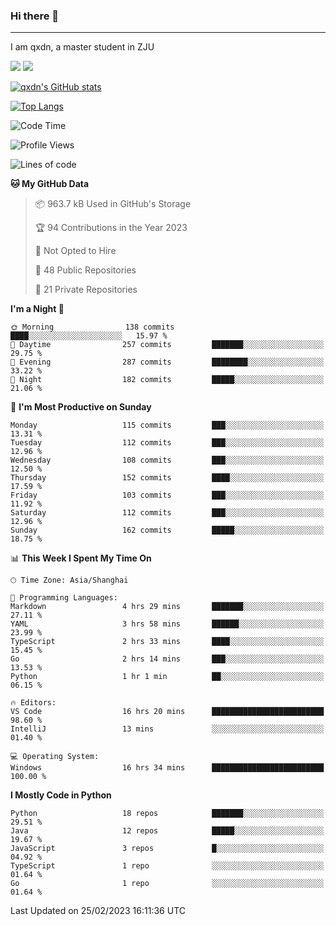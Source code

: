 ### Hi there 👋
---

I am qxdn, a master student in ZJU

[![](https://img.shields.io/badge/blog-qxdn-brightgreen?style=for-the-badge&logo=hexo)](https://qianxu.run) [![](https://img.shields.io/badge/bilibili-qxdn-ff69b4?style=for-the-badge&logo=Bilibili)](https://space.bilibili.com/11674667)


[![qxdn's GitHub stats](https://github-readme-stats.vercel.app/api?username=qxdn&count_private=true&show_icons=true)](https://github.com/qxdn)

[![Top Langs](https://github-readme-stats.vercel.app/api/top-langs/?username=qxdn&layout=compact)](https://github.com/qxdn)

<!--START_SECTION:waka-->
![Code Time](http://img.shields.io/badge/Code%20Time-880%20hrs%2035%20mins-blue)

![Profile Views](http://img.shields.io/badge/Profile%20Views-6-blue)

![Lines of code](https://img.shields.io/badge/From%20Hello%20World%20I%27ve%20Written-4.0%20million%20lines%20of%20code-blue)

**🐱 My GitHub Data** 

> 📦 963.7 kB Used in GitHub's Storage 
 > 
> 🏆 94 Contributions in the Year 2023
 > 
> 🚫 Not Opted to Hire
 > 
> 📜 48 Public Repositories 
 > 
> 🔑 21 Private Repositories 
 > 
**I'm a Night 🦉** 

```text
🌞 Morning                138 commits         ████░░░░░░░░░░░░░░░░░░░░░   15.97 % 
🌆 Daytime                257 commits         ███████░░░░░░░░░░░░░░░░░░   29.75 % 
🌃 Evening                287 commits         ████████░░░░░░░░░░░░░░░░░   33.22 % 
🌙 Night                  182 commits         █████░░░░░░░░░░░░░░░░░░░░   21.06 % 
```
📅 **I'm Most Productive on Sunday** 

```text
Monday                   115 commits         ███░░░░░░░░░░░░░░░░░░░░░░   13.31 % 
Tuesday                  112 commits         ███░░░░░░░░░░░░░░░░░░░░░░   12.96 % 
Wednesday                108 commits         ███░░░░░░░░░░░░░░░░░░░░░░   12.50 % 
Thursday                 152 commits         ████░░░░░░░░░░░░░░░░░░░░░   17.59 % 
Friday                   103 commits         ███░░░░░░░░░░░░░░░░░░░░░░   11.92 % 
Saturday                 112 commits         ███░░░░░░░░░░░░░░░░░░░░░░   12.96 % 
Sunday                   162 commits         █████░░░░░░░░░░░░░░░░░░░░   18.75 % 
```


📊 **This Week I Spent My Time On** 

```text
🕑︎ Time Zone: Asia/Shanghai

💬 Programming Languages: 
Markdown                 4 hrs 29 mins       ███████░░░░░░░░░░░░░░░░░░   27.11 % 
YAML                     3 hrs 58 mins       ██████░░░░░░░░░░░░░░░░░░░   23.99 % 
TypeScript               2 hrs 33 mins       ████░░░░░░░░░░░░░░░░░░░░░   15.45 % 
Go                       2 hrs 14 mins       ███░░░░░░░░░░░░░░░░░░░░░░   13.53 % 
Python                   1 hr 1 min          ██░░░░░░░░░░░░░░░░░░░░░░░   06.15 % 

🔥 Editors: 
VS Code                  16 hrs 20 mins      █████████████████████████   98.60 % 
IntelliJ                 13 mins             ░░░░░░░░░░░░░░░░░░░░░░░░░   01.40 % 

💻 Operating System: 
Windows                  16 hrs 34 mins      █████████████████████████   100.00 % 
```

**I Mostly Code in Python** 

```text
Python                   18 repos            ███████░░░░░░░░░░░░░░░░░░   29.51 % 
Java                     12 repos            █████░░░░░░░░░░░░░░░░░░░░   19.67 % 
JavaScript               3 repos             █░░░░░░░░░░░░░░░░░░░░░░░░   04.92 % 
TypeScript               1 repo              ░░░░░░░░░░░░░░░░░░░░░░░░░   01.64 % 
Go                       1 repo              ░░░░░░░░░░░░░░░░░░░░░░░░░   01.64 % 
```




 Last Updated on 25/02/2023 16:11:36 UTC
<!--END_SECTION:waka-->

<!--
**qxdn/qxdn** is a ✨ _special_ ✨ repository because its `README.md` (this file) appears on your GitHub profile.

Here are some ideas to get you started:

- 🔭 I’m currently working on ...
- 🌱 I’m currently learning ...
- 👯 I’m looking to collaborate on ...
- 🤔 I’m looking for help with ...
- 💬 Ask me about ...
- 📫 How to reach me: ...
- 😄 Pronouns: ...
- ⚡ Fun fact: ...
-->
